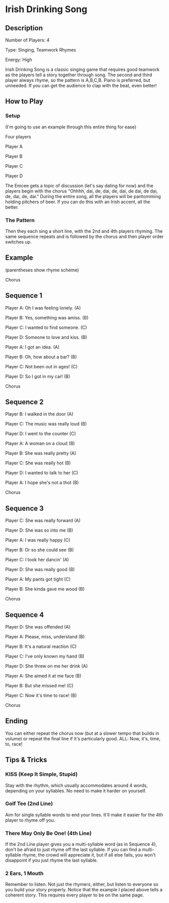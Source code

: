 ﻿# Irish Drinking Song


## Description


Number of Players: 4

Type: Singing, Teamwork Rhymes

Energy: High


Irish Drinking Song is a classic singing game that requires good teamwork as the players tell a story together through song. The second and third player always rhyme, so the pattern is A,B,C,B. Piano is preferred, but unneeded. If you can get the audience to clap with the beat, even better!


## How to Play


### Setup


(I'm going to use an example through this entire thing for ease)


Four players

Player A

Player B

Player C

Player D


The Emcee gets a topic of discussion (let's say dating for now) and the players begin with the chorus "Ohhhh, dai, de, dai, de, dai, de dai, de dai, de, dai, de, dai." During the entire song, all the players will be pantomiming holding pitchers of beer. If you can do this with an Irish accent, all the better.


### The Pattern


Then they each sing a short line, with the 2nd and 4th players rhyming. The same sequence repeats and is followed by the chorus and then player order switches up.


## Example


(parentheses show rhyme scheme)


Chorus


## Sequence 1

Player A: Oh I was feeling lonely. (A)

Player B: Yes, something was amiss. (B)

Player C: I wanted to find someone. (C)

Player D: Someone to love and kiss. (B)


Player A: I got an idea. (A)

Player B: Oh, how about a bar? (B)

Player C: Not been out in ages! (C)

Player D: So I got in my car! (B)


Chorus


## Sequence 2

Player B: I walked in the door (A)

Player C: The music was really loud (B)

Player D: I went to the counter (C)

Player A: A woman on a cloud (B)


Player B: She was really pretty (A)

Player C: She was really hot (B)

Player D: I wanted to talk to her (C)

Player A: I hope she's not a thot (B)


Chorus


## Sequence 3

Player C: She was really forward (A)

Player D: She was so into me (B)

Player A: I was really happy (C)

Player B: Or so she could see (B)


Player C: I took her dancin' (A)

Player D: She was really good (B)

Player A: My pants got tight (C)

Player B: She kinda gave me wood (B)


Chorus


## Sequence 4

Player D: She was offended (A)

Player A: Please, miss, understand (B)

Player B: It's a natural reaction (C)

Player C: I've only known my hand (B)


Player D: She threw on me her drink (A)

Player A: She aimed it at me face (B)

Player B: But she missed me! (C)

Player C: Now it's time to race! (B)


Chorus


## Ending


You can either repeat the chorus now (but at a slower tempo that builds in volume) or repeat the final line if it's particularly good.
ALL: Now, it's, time, to, race!


## Tips & Tricks


### KISS (Keep It Simple, Stupid) 

Stay with the rhythm, which usually accommodates around 4 words, depending on your syllables. No need to make it harder on yourself.


### Golf Tee (2nd Line)

Aim for single syllable words to end your lines. It'll make it easier for the 4th player to rhyme off you. 


### There May Only Be One! (4th Line)

If the 2nd Line player gives you a multi-syllable word (as in Sequence 4), don't be afraid to just rhyme off the last syllable. If you can find a multi-syllable rhyme, the crowd will appreciate it, but if all else fails, you won't disappoint if you just rhyme the last syllable.


### 2 Ears, 1 Mouth

Remember to listen. Not just the rhymers, either, but listen to everyone so you build your story properly. Notice that the example I placed above tells a coherent story. This requires every player to be on the same page.
